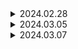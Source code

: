 <details>
<summary> 2024.02.28 </summary>

## 오늘 한 일

- 기획서 기반으로 프로젝트 소개 PPT 작성 후 제출
- 기술 명세 회의 후 기술 명세서 작성
- 기획서 기반 프로젝트 소개 PPT 작성

## 오늘 배운 것

- 자동화되는 IT 개발 특강을 듣고 Baas의 개념과 Google의 Firebase가 제공하는 기능들에 대해 배웠다.
- React 특강을 듣고 리액트가 만들어지기 전의 프론트엔드 개발 방법에 대해 배우고, 리액트가 만들어진 이유에 대해 이해할 수 있었다.

## 아직 잘 모르는 것

- 사용자의 음식 선호도 조사(설문조사) 시 어떤 방식으로 보여줘야할지 고민했다. (음식 종류, 맛 등등)

</details>

<details>
<summary>2024.03.05</summary>

## 오늘 한 일

- 기능명세서 수정
- 와이어프레임 제작
- 목업 디자인 작업 시작

## 알고리즘

- 백준 1753 최단경로 : Java
- 프로그래머스 Lv. 0 가장 큰 수 찾기 : JavaScript

## 오늘 공부한 것

### 자바스크립트의 반복문 - for, for-in, forEach, for-of

### 1. for

ES1 시절부터 있었던 근본 반복문이다.

```
const arr = ['a', 'b', 'c']
arr.prop = 'prop'

for (let i = 0; i < arr.length; i++) {
  const e = arr[i]
  console.log(i, e)
}
// 0 "a"
// 1 "b"
// 2 "c"
```

- 반복문을 탐색을 시작할 인덱스를 선택할 수 있다.

- 단순히 배열 순회하려는 목적에 비해서 많은 작업이 필요하다. (추가적인 변수 선언, 증감식, 길이 계산 등)

### 2. for-in

for와 같이 ES1부터 있었던 근본 방식이다.

```
const arr = ['a', 'b', 'c']
arr.prop = 'prop'

for (const key in arr) {
  console.log(key, typeof key, arr[key])
}

// 0 "string" a
// 1 "string" b
// 2 "string" c
// 3 "string" prop prop
```

- `for-in` 방식으로 배열을 순회하는 것은 별로 좋지 못하다.

- key 값만 가져올 수 있고, key 값의 타입도 숫자가 아닌 문자열로 반환된다.

- 모든 enumerable한 키들을 죄다 순회한다. (위의 경우 `arr.prop`의 값도 출력한 것을 볼 수 있다.)
  > enumerable : 셀 수 있는

### 3. forEach

`Array.prototype.forEach()`<br>
ES5에서 추가된 새로운 방법이다.

```
const arr = ['a', 'b', 'c']
arr.prop = 'prop'

arr.forEach((e, index) => {
  console.log(e, index)
})

// a 0
// b 1
// c 2
```

- 배열의 요소와 인덱스 모두 접근 가능하다.

- 화살표 함수를 사용할 수 있다.

- `await`를 루프 내부에서 사용할 수 없다.

- 중간에 루프를 탈출하는 것은 어려우나 다른 문법의 경우 `break`로 탈출 가능하다.

### 4. for-of

ES6에 나온 가장 최신 기능이다.

```
const arr = ['a', 'b', 'c']
arr.prop = 'prop'

for (const e of arr) {
  console.log(e)
}

// a
// b
// c
```

- 모든 루프를 원하는 대로 순회할 수 있다.

- `await`를 사용한 for-await-of가 가능하다.

- `break`, `continue`를 사용할 수 있다.

- 키만 접근하거나 키와 값 모두 접근하는 것 모두 가능하다.

```
const arr = ['a', 'b', 'c']

// 키 접근
for (const key of arr.keys()) {
  console.log(key, typeof key)
}

// 키, 값 모두 접근
for (const [key, value] of arr.entries()) {
  console.log(key, value)
}
```

### 결론

`for-of`로 다른 순회문에서 할 수 있는 모든 것을 할 수 있어서 가장 좋다.

### 참고 자료

[for vs for-in vs forEach vs for-of 무엇으로 자바스크립트 리스트를 돌아야 하나](https://yceffort.kr/2021/06/best-solution-for-looping-over-array)

</details>

<details>
<summary> 2024.03.07 </summary>

## 오늘 한 일

- 기획서 기반으로 프로젝트 소개 PPT 작성 후 제출
- 기술 명세 회의 후 기술 명세서 작성
- 기획서 기반 프로젝트 소개 PPT 작성

## 오늘 배운 것

### Figma - Auto layout

자동으로 그래픽, 텍스트, 도형 등 포함하고 있는 에셋의 레이아읏을 일정하게 제어할 수 있는 기능을 제공한다. 성격에 따라 여러 에섯을 조합하여 규칙적인 레이아웃을 설정할 수도 있다.

Auto layout을 이용해서 버튼을 생성해보고, [Figma Project](https://www.figma.com/file/40CjlcvANsgg99zWV9Wup6/Figma-Study?type=design&node-id=1%3A2&mode=design&t=Fb1tFLDvtiewYJQy-1)를 생성하여 그 과정을 작성해보며 학습했다.

- Auto layout을 이용하면 버튼을 만들 때도 Rectangle 에셋 없이 만들 수 있다는 것을 알게 되었다.
- CSS의 `Flex`와 비슷하여 개발에서 더 편하게 작업할 수 있을 것 같다.

</details>
